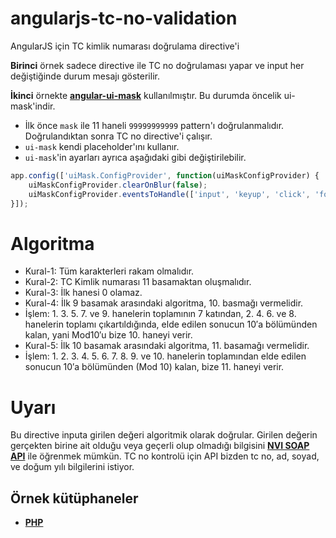 # angularjs-tc-no-validation

AngularJS için TC kimlik numarası doğrulama directive'i

**Birinci** örnek sadece directive ile TC no doğrulaması yapar ve input her değiştiğinde durum mesajı gösterilir.

**İkinci** örnekte **[angular-ui-mask](https://github.com/angular-ui/ui-mask)** kullanılmıştır. Bu durumda öncelik ui-mask'indir.
- İlk önce `mask` ile 11 haneli `99999999999` pattern'ı doğrulanmalıdır. Doğrulandıktan sonra TC no directive'i çalışır.
- `ui-mask` kendi placeholder'ını kullanır.
- `ui-mask`'in ayarları ayrıca aşağıdaki gibi değiştirilebilir.

```js
app.config(['uiMask.ConfigProvider', function(uiMaskConfigProvider) {
    uiMaskConfigProvider.clearOnBlur(false);
    uiMaskConfigProvider.eventsToHandle(['input', 'keyup', 'click', 'focus']);
}]);
```

# Algoritma

- Kural-1: Tüm karakterleri rakam olmalıdır.
- Kural-2: TC Kimlik numarası 11 basamaktan oluşmalıdır.
- Kural-3: İlk hanesi 0 olamaz.
- Kural-4: İlk 9 basamak arasındaki algoritma, 10. basmağı vermelidir.
- İşlem: 1. 3. 5. 7. ve 9. hanelerin toplamının 7 katından, 2. 4. 6. ve 8. hanelerin toplamı çıkartıldığında, elde edilen sonucun 10′a bölümünden kalan, yani Mod10′u bize 10. haneyi verir.
- Kural-5: İlk 10 basamak arasındaki algoritma, 11. basamağı vermelidir.
- İşlem: 1. 2. 3. 4. 5. 6. 7. 8. 9. ve 10. hanelerin toplamından elde edilen sonucun 10′a bölümünden (Mod 10) kalan, bize 11. haneyi verir.

# Uyarı

Bu directive inputa girilen değeri algoritmik olarak doğrular. Girilen değerin gerçekten birine ait olduğu veya geçerli olup olmadığı bilgisini **[NVI SOAP API](https://tckimlik.nvi.gov.tr/Service/KPSPublic.asmx)** ile öğrenmek mümkün. TC no kontrolü için API bizden tc no, ad, soyad, ve doğum yılı bilgilerini istiyor.

## Örnek kütüphaneler

- **[PHP](https://github.com/EgoistDeveloper/tccheck)**